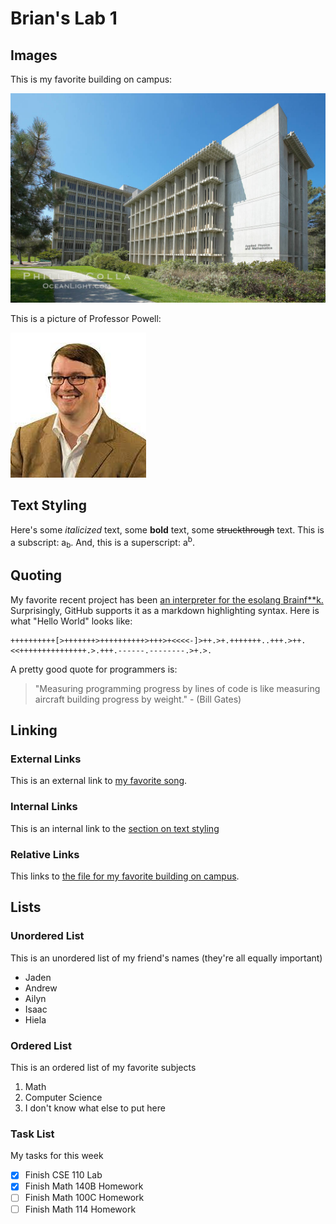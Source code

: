 # Brian's Lab 1
## Images
This is my favorite building on campus:

![The Applied Physics and Math Building at UC San Diego](images/apm.jpg)

This is a picture of Professor Powell:

![Professor Powell](images/powell.jpeg)
## Text Styling
Here's some *italicized* text, some **bold** text, some ~~struckthrough~~ text. 
This is a subscript: a<sub>b</sub>.
And, this is a superscript: a<sup>b</sup>.
## Quoting
My favorite recent project has been [an interpreter for the esolang Brainf**k.](https://github.com/mrtonbrian/BrainSomethingInterpreter) Surprisingly, GitHub supports it as a markdown highlighting syntax. Here is what "Hello World" looks like:
```bf
++++++++++[>+++++++>++++++++++>+++>+<<<<-]>++.>+.+++++++..+++.>++.<<+++++++++++++++.>.+++.------.--------.>+.>.
```
A pretty good quote for programmers is:
> "Measuring programming progress by lines of code is like measuring aircraft building progress by weight." - (Bill Gates)

## Linking
### External Links
This is an external link to [my favorite song](https://www.youtube.com/watch?v=dQw4w9WgXcQ).
### Internal Links
This is an internal link to the [section on text styling](#text-styling)
### Relative Links
This links to [the file for my favorite building on campus](images/apm.jpg).
## Lists
### Unordered List
This is an unordered list of my friend's names (they're all equally important)
- Jaden
- Andrew
- Ailyn
- Isaac
- Hiela

### Ordered List
This is an ordered list of my favorite subjects
  1. Math
  2. Computer Science
  3. I don't know what else to put here

### Task List
My tasks for this week
- [x] Finish CSE 110 Lab
- [x] Finish Math 140B Homework
- [ ] Finish Math 100C Homework
- [ ] Finish Math 114 Homework